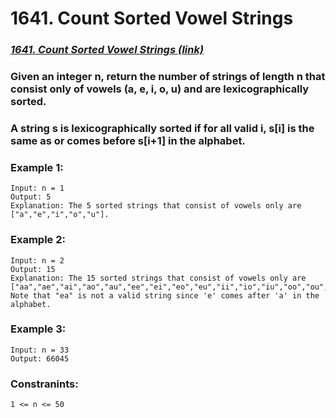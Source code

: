 # 1641. Count Sorted Vowel Strings

### *[1641. Count Sorted Vowel Strings (link)](https://leetcode.com/problems/count-sorted-vowel-strings/)*

### Given an integer n, return the number of strings of length n that consist only of vowels (a, e, i, o, u) and are lexicographically sorted.

### A string s is lexicographically sorted if for all valid i, s[i] is the same as or comes before s[i+1] in the alphabet.

### Example 1:
```
Input: n = 1
Output: 5
Explanation: The 5 sorted strings that consist of vowels only are ["a","e","i","o","u"].
```
### Example 2:
```
Input: n = 2
Output: 15
Explanation: The 15 sorted strings that consist of vowels only are
["aa","ae","ai","ao","au","ee","ei","eo","eu","ii","io","iu","oo","ou","uu"].
Note that "ea" is not a valid string since 'e' comes after 'a' in the alphabet.
```

### Example 3:
```
Input: n = 33
Output: 66045
```

### Constranints:
```
1 <= n <= 50 
```
